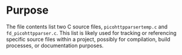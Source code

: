 # Purpose
The file contents list two C source files, `picohttpparsertemp.c` and `fd_picohttpparser.c`. This list is likely used for tracking or referencing specific source files within a project, possibly for compilation, build processes, or documentation purposes.
